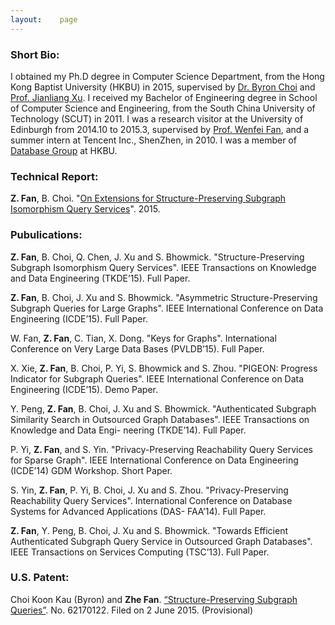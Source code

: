 ```yaml
---
layout:    page
---
```


### **Short Bio**:

I obtained my Ph.D degree in Computer Science Department, from the Hong Kong Baptist University (HKBU) in 2015, 
supervised by [Dr. Byron Choi](http://www.comp.hkbu.edu.hk/~bchoi/) and [Prof. Jianliang Xu](http://www.comp.hkbu.edu.hk/~xujl/). 
I received my Bachelor of Engineering degree in School of Computer Science and Engineering, from the South China University of Technology (SCUT) in 2011. 
I was a research visitor at the University of Edinburgh from 2014.10 to 2015.3, supervised by [Prof. Wenfei Fan](http://homepages.inf.ed.ac.uk/wenfei/), 
and a summer intern at Tencent Inc., ShenZhen, in 2010. 
I was a member of [Database Group](http://www.comp.hkbu.edu.hk/~db/) at HKBU. 

### **Technical Report**: 

**Z. Fan**, B. Choi. "[On Extensions for Structure-Preserving Subgraph Isomorphism Query Services](/doc/ESPgSUBISO.pdf)". 2015. 

### **Pubulications**:

**Z. Fan**, B. Choi, Q. Chen, J. Xu and S. Bhowmick. "Structure-Preserving Subgraph Isomorphism Query Services". 
IEEE Transactions on Knowledge and Data Engineering (TKDE’15). Full Paper.

**Z. Fan**, B. Choi, J. Xu and S. Bhowmick. "Asymmetric Structure-Preserving Subgraph Queries for Large Graphs". 
IEEE International Conference on Data Engineering (ICDE’15). Full Paper.

W. Fan, **Z. Fan**, C. Tian, X. Dong. "Keys for Graphs". 
International Conference on Very Large Data Bases (PVLDB’15). Full Paper.

X. Xie, **Z. Fan**, B. Choi, P. Yi, S. Bhowmick and S. Zhou. "PIGEON: Progress Indicator for Subgraph Queries". 
IEEE International Conference on Data Engineering (ICDE’15). Demo Paper.

Y. Peng, **Z. Fan**, B. Choi, J. Xu and S. Bhowmick. "Authenticated Subgraph Similarity Search in Outsourced Graph Databases". 
IEEE Transactions on Knowledge and Data Engi- neering (TKDE’14). Full Paper.

P. Yi, **Z. Fan**, and S. Yin. "Privacy-Preserving Reachability Query Services for Sparse Graph". 
IEEE International Conference on Data Engineering (ICDE’14) GDM Workshop. Short Paper.

S. Yin, **Z. Fan**, P. Yi, B. Choi, J. Xu and S. Zhou. "Privacy-Preserving Reachability Query Services". 
International Conference on Database Systems for Advanced Applications (DAS- FAA’14). Full Paper.

**Z. Fan**, Y. Peng, B. Choi, J. Xu and S. Bhowmick. "Towards Efficient Authenticated Subgraph Query Service in Outsourced Graph Databases". 
IEEE Transactions on Services Computing (TSC’13). Full Paper.

### **U.S. Patent**:

Choi Koon Kau (Byron) and **Zhe Fan**. [“Structure-Preserving Subgraph Queries”](http://www.comp.hkbu.edu.hk/~bchoi/Summary%20of%20the%20US%20Patent%20titled%20Structure%20Preserving%20Subgraph%20Queries.pdf). No. 62170122. Filed on 2 June 2015. (Provisional)